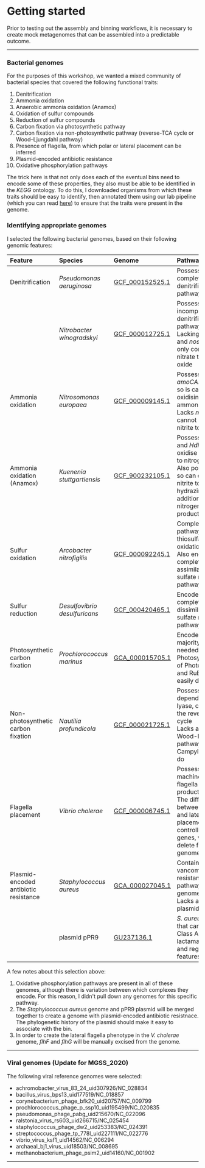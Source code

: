 # Getting started

Prior to testing out the assembly and binning workflows, it is necessary to create mock metagenomes that can be assembled into a predictable outcome.

---

### Bacterial genomes 

For the purposes of this workshop, we wanted a mixed community of bacterial species that covered the following functional traits:

1. Denitrification
1. Ammonia oxidation
1. Anaerobic ammonia oxidation (Anamox)
1. Oxidation of sulfur compounds
1. Reduction of sulfur compounds
1. Carbon fixation via photosynthetic pathway
1. Carbon fixation via non-photosynthetic pathway (reverse-TCA cycle or Wood–Ljungdahl pathway)
1. Presence of flagella, from which polar or lateral placement can be inferred
1. Plasmid-encoded antibiotic resistance
1. Oxidative phosphorylation pathways

The trick here is that not only does each of the eventual bins need to encode some of these properties, they also must be able to be identified in the *KEGG* ontology. To do this, I downloaded organisms from which these traits should be easy to identify, then annotated them using our lab pipeline (which you can read [here](https://github.com/GenomicsAotearoa/environmental_metagenomics)) to ensure that the traits were present in the genome.

### Identifying appropriate genomes

I selected the following bacterial genomes, based on their following genomic features:

|Feature|Species|Genome|Pathway/genes|
|:---|:---|:---|:---|
|Denitrification|*Pseudomonas aeruginosa*|[GCF_000152525.1](https://www.ncbi.nlm.nih.gov/assembly/GCF_000152525.1)|Possess the complete denitrification pathway|
||*Nitrobacter winogradskyi*|[GCF_000012725.1](https://www.ncbi.nlm.nih.gov/assembly/GCF_000012725.1)|Possess an incomplete denitrification pathway<br>Lacking *norBC* and *nosZ*, so can only convert nitrate to nitric oxide|
|Ammonia oxidation|*Nitrosomonas europaea*|[GCF_000009145.1](https://www.ncbi.nlm.nih.gov/assembly/GCF_000009145.1)|Possesses *amoCAB* and *Hao*, so is capable of oxidising ammonia to nitrite<br>Lacks *nxrAB*, so cannot oxidise nitrite to nitrate|
|Ammonia oxidation (Anamox)|*Kuenenia stuttgartiensis*|[GCF_900232105.1](https://www.ncbi.nlm.nih.gov/assembly/GCF_900232105.1)|Possesses *Hzs* and *Hdh* so can oxidise ammonia to nitrogen<br>Also possess *nirS*, so can convert nitrite to hydrazine for additional nitrogen production|
|Sulfur oxidation|*Arcobacter nitrofigilis*|[GCF_000092245.1](https://www.ncbi.nlm.nih.gov/assembly/GCF_000092245.1)|Complete SOX pathway for thiosulfate oxidation<br>Also encodes a complete assimilatory sulfate reduction pathway|
|Sulfur reduction|*Desulfovibrio desulfuricans*|[GCF_000420465.1](https://www.ncbi.nlm.nih.gov/assembly/GCF_000420465.1)|Encodes a complete dissimilatory sulfate reduction pathway|
|Photosynthetic carbon fixation|*Prochlorococcus marinus*|[GCA_000015705.1](https://www.ncbi.nlm.nih.gov/assembly/GCA_000015705.1)|Encodes the majority of genes needed for Photosystem I, all of Photosystem II, and RuBisCO is easily detectable|
|Non-photosynthetic carbon fixation|*Nautilia profundicola*|[GCF_000021725.1](https://www.ncbi.nlm.nih.gov/assembly/GCF_000021725.1)|Possesses ATP-dependent citrate lyase, completing the reverse-TCA cycle<br>Lacks a complete Wood-Ljundahl pathway, as all Campylobacterota do|
|Flagella placement|*Vibrio cholerae*|[GCF_000006745.1](https://www.ncbi.nlm.nih.gov/assembly/GCF_000006745.1)|Possess full machinery for flagella production<br>The difference between polar and lateral flagella placement is controlled by two genes, which I will delete from the genome|
|Plasmid-encoded antibiotic resistance|*Staphylococcus aureus*|[GCA_000027045.1](https://www.ncbi.nlm.nih.gov/assembly/GCA_000027045.1)|Contains a vancomycin resistance pathway in the genome<br>Lacks any plasmid sequence|
||plasmid pPR9|[GU237136.1](https://www.ncbi.nlm.nih.gov/nuccore/281307459/)|*S. aureus* plasmid that carries the Class A β-lactamase *blaZ*, and regulatory features|

A few notes about this selection above:

1. Oxidative phosphorylation pathways are present in all of these genomes, although there is variation between which complexes they encode. For this reason, I didn't pull down any genomes for this specific pathway.
1. The *Staphylococcus aureus* genome and pPR9 plasmid will be merged together to create a genome with plasmid-encoded antibiotic resistnace. The phylogenetic history of the plasmid should make it easy to associate with the bin.
1. In order to create the lateral flagella phenotype in the *V. cholerae* genome, *flhF* and *flhG* will be manually excised from the genome.

---

### Viral genomes (Update for MGSS_2020)

The following viral reference genomes were selected:

* achromobacter_virus_83_24_uid307926/NC_028834
* bacillus_virus_bps13_uid177519/NC_018857
* corynebacterium_phage_bfk20_uid20757/NC_009799
* prochlorococcus_phage_p_ssp10_uid195499/NC_020835
* pseudomonas_phage_pabg_uid215670/NC_022096
* ralstonia_virus_rs603_uid266715/NC_025454
* staphylococcus_phage_dw2_uid253383/NC_024391
* streptococcus_phage_tp_778l_uid227111/NC_022776
* vibrio_virus_ksf1_uid14562/NC_006294
* archaeal_bj1_virus_uid18503/NC_008695
* methanobacterium_phage_psim2_uid14160/NC_001902

---
